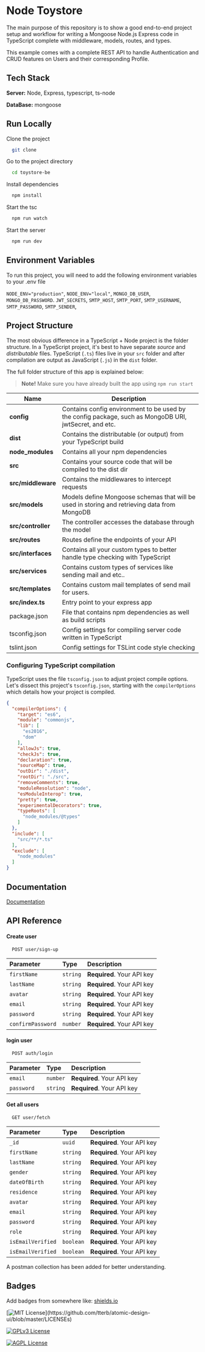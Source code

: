 
# Node Toystore

The main purpose of this repository is to show a good end-to-end project setup and workflow for writing a Mongoose Node.js Express code in TypeScript complete with middleware, models, routes, and types.

This example comes with a complete REST API to handle Authentication and CRUD features on Users and their corresponding Profile.
## Tech Stack

**Server:** Node, Express, typescript, ts-node

**DataBase:** mongoose


## Run Locally

Clone the project

```bash
  git clone 
```

Go to the project directory

```bash
  cd toystore-be
```

Install dependencies

```bash
  npm install
```

Start the tsc

```bash
  npm run watch
```

Start the server

```bash
  npm run dev
```


## Environment Variables

To run this project, you will need to add the following environment variables to your .env file

`NODE_ENV="production"`, 
`NODE_ENV="local"`, 
`MONGO_DB_USER`, 
`MONGO_DB_PASSWORD`. 
`JWT_SECRETS`, 
`SMTP_HOST`, 
`SMTP_PORT`, 
`SMTP_USERNAME`, 
`SMTP_PASSWORD`, 
`SMTP_SENDER`,


## Project Structure

The most obvious difference in a TypeScript + Node project is the folder structure. In a TypeScript project, it's best to have separate _source_ and _distributable_ files. TypeScript (`.ts`) files live in your `src` folder and after compilation are output as JavaScript (`.js`) in the `dist` folder.

The full folder structure of this app is explained below:

> **Note!** Make sure you have already built the app using `npm run start`

| Name               | Description                                                                                                                                                   |
| ------------------ | ------------------------------------------------------------------------------------------------------------------------------------------------------------- |
| **config**         | Contains config environment to be used by the config package, such as MongoDB URI, jwtSecret, and etc.                                                        |
| **dist**           | Contains the distributable (or output) from your TypeScript build                                                                                             |
| **node_modules**   | Contains all your npm dependencies                                                                                                                            |
| **src**            | Contains your source code that will be compiled to the dist dir                                                                                               |
| **src/middleware** | Contains the middlewares to intercept requests                                                                                                                |
| **src/models**     | Models define Mongoose schemas that will be used in storing and retrieving data from MongoDB                                                                  |
| **src/controller** | The controller accesses the database through the model                                                                                                        |
| **src/routes**     | Routes define the endpoints of your API                                                                                                                       |
| **src/interfaces** | Contains all your custom types to better handle type checking with TypeScript                                                                                 |
| **src/services**   | Contains custom types of services like sending mail and etc..                                                                                                 |
| **src/templates**  | Contains custom mail templates of send mail for users.                                                                                                        |
| **src/index.ts**   | Entry point to your express app                                                                                                                               |
| package.json       | File that contains npm dependencies as well as build scripts                                                                                                  |
| tsconfig.json      | Config settings for compiling server code written in TypeScript                                                                                               |
| tslint.json        | Config settings for TSLint code style checking                                                                                                                |

### Configuring TypeScript compilation

TypeScript uses the file `tsconfig.json` to adjust project compile options.
Let's dissect this project's `tsconfig.json`, starting with the `compilerOptions` which details how your project is compiled.

```json
{
  "compilerOptions": {
    "target": "es6",
    "module": "commonjs",
    "lib": [
      "es2016",
      "dom"
    ],
    "allowJs": true,
    "checkJs": true,
    "declaration": true,
    "sourceMap": true,
    "outDir": "./dist",
    "rootDir": "./src",
    "removeComments": true,
    "moduleResolution": "node",
    "esModuleInterop": true,
    "pretty": true,
    "experimentalDecorators": true,
    "typeRoots": [
      "node_modules/@types"
    ]
  },
  "include": [
    "src/**/*.ts"
  ],
  "exclude": [
    "node_modules"
  ]
}

```
## Documentation

[Documentation](https://linktodocumentation)


## API Reference

#### Create user

```http
  POST user/sign-up
```

| Parameter | Type     | Description                       |
| :-------- | :------- | :-------------------------------- |
| `firstName`      | `string` | **Required**. Your API key |
| `lastName`      | `string` | **Required**. Your API key |
| `avatar`      | `string` | **Required**. Your API key |
| `email`      | `string` | **Required**. Your API key |
| `password`      | `string` | **Required**. Your API key |
| `confirmPassword`      | `number` | **Required**. Your API key |

#### login user

```http
  POST auth/login
```

| Parameter | Type     | Description                       |
| :-------- | :------- | :-------------------------------- |
| `email`      | `number` | **Required**. Your API key |
| `password`      | `string` | **Required**. Your API key |


#### Get all users

```http
  GET user/fetch
```

| Parameter | Type     | Description                |
| :-------- | :------- | :------------------------- |
| `_id` | `uuid` | **Required**. Your API key |
| `firstName` | `string` | **Required**. Your API key |
| `lastName` | `string` | **Required**. Your API key |
| `gender` | `string` | **Required**. Your API key |
| `dateOfBirth` | `string` | **Required**. Your API key |
| `residence` | `string` | **Required**. Your API key |
| `avatar` | `string` | **Required**. Your API key |
| `email` | `string` | **Required**. Your API key |
| `password` | `string` | **Required**. Your API key |
| `role` | `string` | **Required**. Your API key |
| `isEmailVerified` | `boolean` | **Required**. Your API key |
| `isEmailVerified` | `boolean` | **Required**. Your API key |

A postman collection has been added for better understanding.


## Badges

Add badges from somewhere like: [shields.io](https://shields.io/)

[![MIT License](https://img.shields.io/apm/l/atomic-design-ui.svg?)](https://github.com/tterb/atomic-design-ui/blob/master/LICENSEs)

[![GPLv3 License](https://img.shields.io/badge/License-GPL%20v3-yellow.svg)](https://opensource.org/licenses/)

[![AGPL License](https://img.shields.io/badge/license-AGPL-blue.svg)](http://www.gnu.org/licenses/agpl-3.0)
